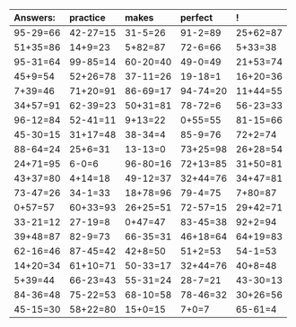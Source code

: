 | Answers: | practice | makes | perfect | ! |
| :--- | :--- | :--- | :--- | :--- |
| 95-29=66 | 42-27=15 | 31-5=26 | 91-2=89 | 25+62=87 | 
| 51+35=86 | 14+9=23 | 5+82=87 | 72-6=66 | 5+33=38 | 
| 95-31=64 | 99-85=14 | 60-20=40 | 49-0=49 | 21+53=74 | 
| 45+9=54 | 52+26=78 | 37-11=26 | 19-18=1 | 16+20=36 | 
| 7+39=46 | 71+20=91 | 86-69=17 | 94-74=20 | 11+44=55 | 
| 34+57=91 | 62-39=23 | 50+31=81 | 78-72=6 | 56-23=33 | 
| 96-12=84 | 52-41=11 | 9+13=22 | 0+55=55 | 81-15=66 | 
| 45-30=15 | 31+17=48 | 38-34=4 | 85-9=76 | 72+2=74 | 
| 88-64=24 | 25+6=31 | 13-13=0 | 73+25=98 | 26+28=54 | 
| 24+71=95 | 6-0=6 | 96-80=16 | 72+13=85 | 31+50=81 | 
| 43+37=80 | 4+14=18 | 49-12=37 | 32+44=76 | 34+47=81 | 
| 73-47=26 | 34-1=33 | 18+78=96 | 79-4=75 | 7+80=87 | 
| 0+57=57 | 60+33=93 | 26+25=51 | 72-57=15 | 29+42=71 | 
| 33-21=12 | 27-19=8 | 0+47=47 | 83-45=38 | 92+2=94 | 
| 39+48=87 | 82-9=73 | 66-35=31 | 46+18=64 | 64+19=83 | 
| 62-16=46 | 87-45=42 | 42+8=50 | 51+2=53 | 54-1=53 | 
| 14+20=34 | 61+10=71 | 50-33=17 | 32+44=76 | 40+8=48 | 
| 5+39=44 | 66-23=43 | 55-31=24 | 28-7=21 | 43-30=13 | 
| 84-36=48 | 75-22=53 | 68-10=58 | 78-46=32 | 30+26=56 | 
| 45-15=30 | 58+22=80 | 15+0=15 | 7+0=7 | 65-61=4 | 
